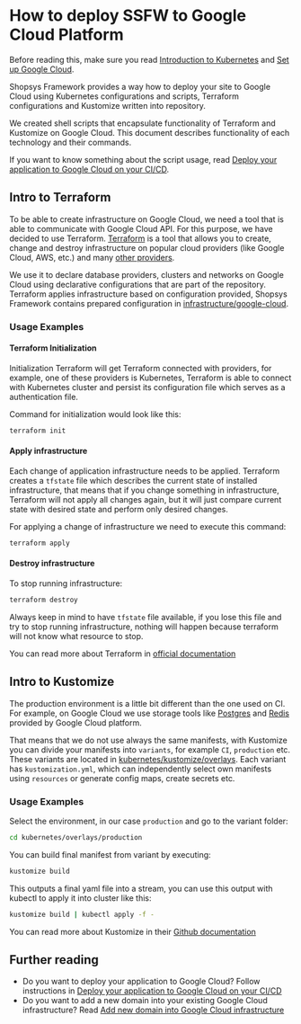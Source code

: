 # How to deploy SSFW to Google Cloud Platform
Before reading this, make sure you read [Introduction to Kubernetes](./introduction-to-kubernetes.md) and [Set up Google Cloud](./set-up-google-cloud.md).

Shopsys Framework provides a way how to deploy your site to Google Cloud using Kubernetes configurations and scripts, Terraform configurations and Kustomize written into repository.

We created shell scripts that encapsulate functionality of Terraform and Kustomize on Google Cloud. This document describes functionality of each technology and their commands.

If you want to know something about the script usage, read [Deploy your application to Google Cloud on your CI/CD](./deploy-your-application-to-google-cloud-on-your-ci-cd.md).

## Intro to Terraform
To be able to create infrastructure on Google Cloud, we need a tool that is able to communicate with Google Cloud API. For this purpose, we have decided to use Terraform. [Terraform](https://www.terraform.io/) is a tool that allows you to create, change and destroy infrastructure on popular cloud providers (like Google Cloud, AWS, etc.) and many [other providers](https://www.terraform.io/docs/providers/).

We use it to declare database providers, clusters and networks on Google Cloud using declarative configurations that are part of the repository. Terraform applies infrastructure based on configuration provided, Shopsys Framework contains prepared configuration in [infrastructure/google-cloud](/project-base/infrastructure/google-cloud).

### Usage Examples

#### Terraform Initialization
Initialization Terraform will get Terraform connected with providers, for example, one of these providers is Kubernetes, Terraform is able to connect with Kubernetes cluster and persist its configuration file which serves as a authentication file.

Command for initialization would look like this:
```bash
terraform init
```

#### Apply infrastructure
Each change of application infrastructure needs to be applied. Terraform creates a `tfstate` file which describes the current state of installed infrastructure, that means that if you change something in infrastructure, Terraform will not apply all changes again, but it will just compare current state with desired state and perform only desired changes.

For applying a change of infrastructure we need to execute this command:

```bash
terraform apply
```

#### Destroy infrastructure
To stop running infrastructure:

```bash
terraform destroy
```

Always keep in mind to have `tfstate` file available, if you lose this file and try to stop running infrastructure, nothing will happen because terraform will not know what resource to stop.

You can read more about Terraform in [official documentation](https://www.terraform.io/docs/index.html)

## Intro to Kustomize
The production environment is a little bit different than the one used on CI. For example, on Google Cloud we use storage tools like [Postgres](https://www.postgresql.org/) and [Redis](https://redis.io/) provided by Google Cloud platform.  

That means that we do not use always the same manifests, with Kustomize you can divide your manifests into `variants`, for example `CI`, `production` etc. These variants are located in [kubernetes/kustomize/overlays](/project-base/kubernetes/kustomize/overlays). Each variant has `kustomization.yml`, which can independently select own manifests using `resources` or generate config maps, create secrets etc.  

### Usage Examples
Select the environment, in our case `production` and go to the variant folder:

```bash
cd kubernetes/overlays/production
```

You can build final manifest from variant by executing:

```bash
kustomize build
```

This outputs a final yaml file into a stream, you can use this output with kubectl to apply it into cluster like this:

```bash
kustomize build | kubectl apply -f -
```

You can read more about Kustomize in their [Github documentation](https://github.com/kubernetes-sigs/kustomize/tree/master/docs)

## Further reading
- Do you want to deploy your application to Google Cloud? Follow instructions in [Deploy your application to Google Cloud on your CI/CD](./deploy-your-application-to-google-cloud-on-your-ci-cd.md)
- Do you want to add a new domain into your existing Google Cloud infrastructure? Read [Add new domain into Google Cloud infrastructure](./domains-in-google-cloud-infrastructure.md)

